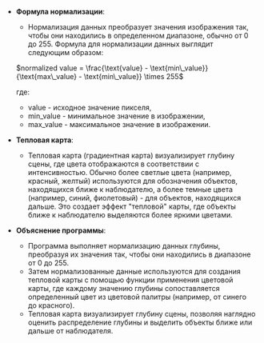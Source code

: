 - **Формула нормализации**:
    
    - Нормализация данных преобразует значения изображения так, чтобы они находились в определенном диапазоне, обычно от 0 до 255. Формула для нормализации данных выглядит следующим образом:
    
    $normalized value = \frac{\text{value} - \text{min\_value}}{\text{max\_value} - \text{min\_value}} \times 255$
    
    где:
    
    - $\text{value}$ - исходное значение пикселя,
    - min_value - минимальное значение в изображении,
    - max_value - максимальное значение в изображении.
- **Тепловая карта**:
    
    - Тепловая карта (градиентная карта) визуализирует глубину сцены, где цвета отображаются в соответствии с интенсивностью. Обычно более светлые цвета (например, красный, желтый) используются для обозначения объектов, находящихся ближе к наблюдателю, а более темные цвета (например, синий, фиолетовый) - для объектов, находящихся дальше. Это создает эффект "тепловой" карты, где объекты ближе к наблюдателю выделяются более яркими цветами.
- **Объяснение программы**:
    
    - Программа выполняет нормализацию данных глубины, преобразуя их значения так, чтобы они находились в диапазоне от 0 до 255.
    - Затем нормализованные данные используются для создания тепловой карты с помощью функции применения цветовой карты, где каждому значению глубины сопоставляется определенный цвет из цветовой палитры (например, от синего до красного).
    - Тепловая карта визуализирует глубину сцены, позволяя наглядно оценить распределение глубины и выделить объекты ближе или дальше от наблюдателя.
